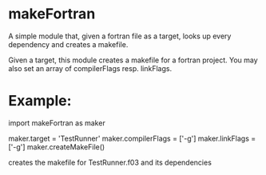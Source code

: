 # makeFortran
A simple module that, given a fortran file as a target, looks up every dependency and creates a makefile.

Given a target, this module creates a makefile for a fortran project.
You may also set an array of compilerFlags resp. linkFlags.

# Example:

import makeFortran as maker

maker.target = 'TestRunner'
maker.compilerFlags = ['-g']
maker.linkFlags = ['-g']
maker.createMakeFile()

creates the makefile for TestRunner.f03 and its dependencies

